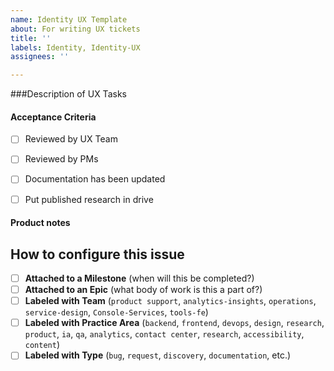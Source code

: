 ```yaml
---
name: Identity UX Template
about: For writing UX tickets
title: ''
labels: Identity, Identity-UX
assignees: ''

---
```


###Description of UX Tasks

#### Acceptance Criteria
- [ ] Reviewed by UX Team
- [ ] Reviewed by PMs
- [ ] Documentation has been updated
- [ ] Put published research in drive


#### Product notes


## How to configure this issue
- [ ] **Attached to a Milestone** (when will this be completed?)
- [ ] **Attached to an Epic** (what body of work is this a part of?)
- [ ] **Labeled with Team** (`product support`, `analytics-insights`, `operations`, `service-design`, `Console-Services`, `tools-fe`)
- [ ] **Labeled with Practice Area** (`backend`, `frontend`, `devops`, `design`, `research`, `product`, `ia`, `qa`, `analytics`, `contact center`, `research`, `accessibility`, `content`)
- [ ] **Labeled with Type** (`bug`, `request`, `discovery`, `documentation`, etc.)
